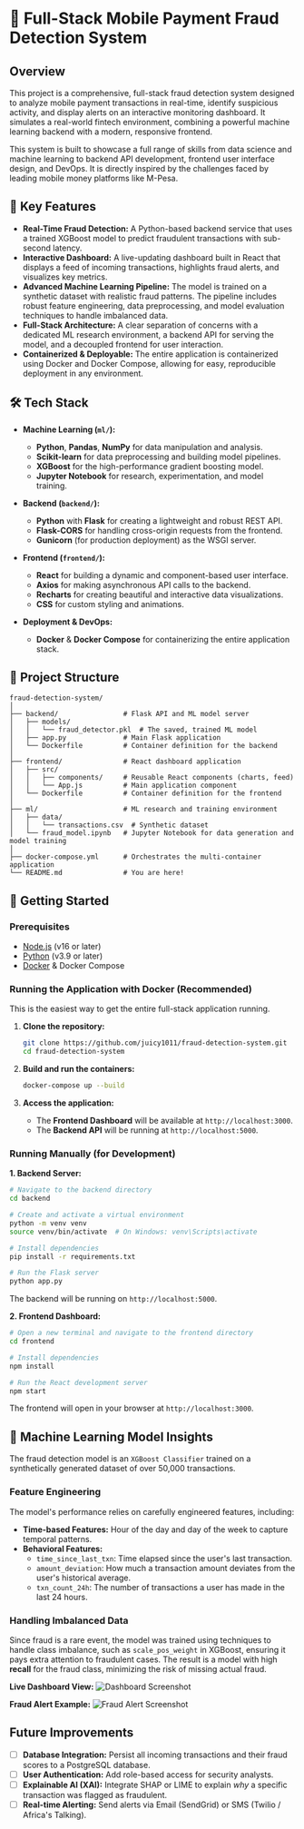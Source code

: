 # 🚀 Full-Stack Mobile Payment Fraud Detection System



## Overview

This project is a comprehensive, full-stack fraud detection system designed to analyze mobile payment transactions in real-time, identify suspicious activity, and display alerts on an interactive monitoring dashboard. It simulates a real-world fintech environment, combining a powerful machine learning backend with a modern, responsive frontend.

This system is built to showcase a full range of skills from data science and machine learning to backend API development, frontend user interface design, and DevOps. It is directly inspired by the challenges faced by leading mobile money platforms like M-Pesa.

## 🌟 Key Features

-   **Real-Time Fraud Detection:** A Python-based backend service that uses a trained XGBoost model to predict fraudulent transactions with sub-second latency.
-   **Interactive Dashboard:** A live-updating dashboard built in React that displays a feed of incoming transactions, highlights fraud alerts, and visualizes key metrics.
-   **Advanced Machine Learning Pipeline:** The model is trained on a synthetic dataset with realistic fraud patterns. The pipeline includes robust feature engineering, data preprocessing, and model evaluation techniques to handle imbalanced data.
-   **Full-Stack Architecture:** A clear separation of concerns with a dedicated ML research environment, a backend API for serving the model, and a decoupled frontend for user interaction.
-   **Containerized & Deployable:** The entire application is containerized using Docker and Docker Compose, allowing for easy, reproducible deployment in any environment.

## 🛠️ Tech Stack

-   **Machine Learning (`ml/`):**
    -   **Python**, **Pandas**, **NumPy** for data manipulation and analysis.
    -   **Scikit-learn** for data preprocessing and building model pipelines.
    -   **XGBoost** for the high-performance gradient boosting model.
    -   **Jupyter Notebook** for research, experimentation, and model training.

-   **Backend (`backend/`):**
    -   **Python** with **Flask** for creating a lightweight and robust REST API.
    -   **Flask-CORS** for handling cross-origin requests from the frontend.
    -   **Gunicorn** (for production deployment) as the WSGI server.

-   **Frontend (`frontend/`):**
    -   **React** for building a dynamic and component-based user interface.
    -   **Axios** for making asynchronous API calls to the backend.
    -   **Recharts** for creating beautiful and interactive data visualizations.
    -   **CSS** for custom styling and animations.

-   **Deployment & DevOps:**
    -   **Docker** & **Docker Compose** for containerizing the entire application stack.

## 📂 Project Structure

```
fraud-detection-system/
│
├── backend/                # Flask API and ML model server
│   ├── models/
│   │   └── fraud_detector.pkl  # The saved, trained ML model
│   ├── app.py              # Main Flask application
│   └── Dockerfile          # Container definition for the backend
│
├── frontend/               # React dashboard application
│   ├── src/
│   │   ├── components/     # Reusable React components (charts, feed)
│   │   └── App.js          # Main application component
│   └── Dockerfile          # Container definition for the frontend
│
├── ml/                     # ML research and training environment
│   ├── data/
│   │   └── transactions.csv  # Synthetic dataset
│   └── fraud_model.ipynb   # Jupyter Notebook for data generation and model training
│
├── docker-compose.yml      # Orchestrates the multi-container application
└── README.md               # You are here!
```

## 🚀 Getting Started

### Prerequisites

-   [Node.js](https://nodejs.org/) (v16 or later)
-   [Python](https://www.python.org/) (v3.9 or later)
-   [Docker](https://www.docker.com/products/docker-desktop/) & Docker Compose

### Running the Application with Docker (Recommended)

This is the easiest way to get the entire full-stack application running.

1.  **Clone the repository:**
    ```bash
    git clone https://github.com/juicy1011/fraud-detection-system.git
    cd fraud-detection-system
    ```

2.  **Build and run the containers:**
    ```bash
    docker-compose up --build
    ```

3.  **Access the application:**
    -   The **Frontend Dashboard** will be available at `http://localhost:3000`.
    -   The **Backend API** will be running at `http://localhost:5000`.

### Running Manually (for Development)

**1. Backend Server:**

```bash
# Navigate to the backend directory
cd backend

# Create and activate a virtual environment
python -m venv venv
source venv/bin/activate  # On Windows: venv\Scripts\activate

# Install dependencies
pip install -r requirements.txt

# Run the Flask server
python app.py
```
The backend will be running on `http://localhost:5000`.

**2. Frontend Dashboard:**

```bash
# Open a new terminal and navigate to the frontend directory
cd frontend

# Install dependencies
npm install

# Run the React development server
npm start
```
The frontend will open in your browser at `http://localhost:3000`.

## 🧠 Machine Learning Model Insights

The fraud detection model is an `XGBoost Classifier` trained on a synthetically generated dataset of over 50,000 transactions.

### Feature Engineering
The model's performance relies on carefully engineered features, including:
-   **Time-based Features:** Hour of the day and day of the week to capture temporal patterns.
-   **Behavioral Features:**
    -   `time_since_last_txn`: Time elapsed since the user's last transaction.
    -   `amount_deviation`: How much a transaction amount deviates from the user's historical average.
    -   `txn_count_24h`: The number of transactions a user has made in the last 24 hours.

### Handling Imbalanced Data
Since fraud is a rare event, the model was trained using techniques to handle class imbalance, such as `scale_pos_weight` in XGBoost, ensuring it pays extra attention to fraudulent cases. The result is a model with high **recall** for the fraud class, minimizing the risk of missing actual fraud.



**Live Dashboard View:**
![Dashboard Screenshot](<INSERT_SCREENSHOT_URL_HERE>)

**Fraud Alert Example:**
![Fraud Alert Screenshot](<INSERT_ALERT_SCREENSHOT_URL_HERE>)

## Future Improvements

-   [ ] **Database Integration:** Persist all incoming transactions and their fraud scores to a PostgreSQL database.
-   [ ] **User Authentication:** Add role-based access for security analysts.
-   [ ] **Explainable AI (XAI):** Integrate SHAP or LIME to explain *why* a specific transaction was flagged as fraudulent.
-   [ ] **Real-time Alerting:** Send alerts via Email (SendGrid) or SMS (Twilio / Africa's Talking).